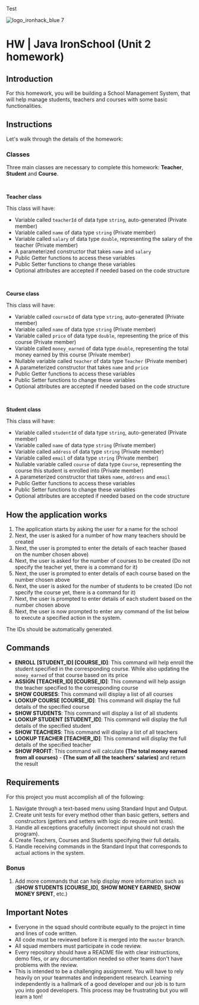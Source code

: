 Test

![logo_ironhack_blue 7](https://user-images.githubusercontent.com/23629340/40541063-a07a0a8a-601a-11e8-91b5-2f13e4e6b441.png)

# HW | Java IronSchool (Unit 2 homework)

## Introduction

For this homework, you will be building a School Management System, that will help manage students, teachers and courses with some basic functionalities.

## Instructions

Let's walk through the details of the homework:

### Classes

Three main classes are necessary to complete this homework: **Teacher**, **Student** and **Course**.

<br>

**Teacher class**

This class will have:

- Variable called `teacherId` of data type `string`, auto-generated (Private member)
- Variable called `name` of data type `string` (Private member)
- Variable called `salary` of data type `double`, representing the salary of the teacher (Private member)
- A parameterized constructor that takes `name` and `salary`
- Public Getter functions to access these variables
- Public Setter functions to change these variables
- Optional attributes are accepted if needed based on the code structure

<br>

**Course class**

This class will have:

- Variable called `courseId` of data type `string`, auto-generated (Private member)
- Variable called `name` of data type `string` (Private member)
- Variable called `price` of data type `double`, representing the price of this course (Private member)
- Variable called `money_earned` of data type `double`, representing the total money earned by this course (Private member)
- Nullable variable called `teacher` of data type `Teacher` (Private member)
- A parameterized constructor that takes `name` and `price`
- Public Getter functions to access these variables
- Public Setter functions to change these variables
- Optional attributes are accepted if needed based on the code structure

<br>

**Student class**

This class will have:

- Variable called `studentId` of data type `string`, auto-generated (Private member)
- Variable called `name` of data type `string` (Private member)
- Variable called `address` of data type `string` (Private member)
- Variable called `email` of data type `string` (Private member)
- Nullable variable called `course` of data type `Course`, representing the course this student is enrolled into (Private member)
- A parameterized constructor that takes `name`, `address` and `email`
- Public Getter functions to access these variables
- Public Setter functions to change these variables
- Optional attributes are accepted if needed based on the code structure

## How the application works

1. The application starts by asking the user for a name for the school
2. Next, the user is asked for a number of how many teachers should be created
3. Next, the user is prompted to enter the details of each teacher (based on the number chosen above)
4. Next, the user is asked for the number of courses to be created (Do not specify the teacher yet, there is a command for it)
5. Next, the user is prompted to enter details of each course based on the number chosen above
6. Next, the user is asked for the number of students to be created (Do not specify the course yet, there is a command for it)
7. Next, the user is prompted to enter details of each student based on the number chosen above
8. Next, the user is now prompted to enter any command of the list below to execute a specified action in the system.

The IDs should be automatically generated.

## Commands

- **ENROLL** **[STUDENT_ID] [COURSE_ID]**: This command will help enroll the student specified in the corresponding course. While also updating the `money_earned` of that course based on its price
- **ASSIGN** **[TEACHER_ID] [COURSE_ID]**: This command will help assign the teacher specified to the corresponding course
- **SHOW COURSES**: This command will display a list of all courses
- **LOOKUP COURSE** **[COURSE_ID]**: This command will display the full details of the specified course
- **SHOW STUDENTS**: This command will display a list of all students
- **LOOKUP STUDENT** **[STUDENT_ID]**: This command will display the full details of the specified student
- **SHOW TEACHERS**: This command will display a list of all teachers
- **LOOKUP TEACHER** **[TEACHER_ID]**: This command will display the full details of the specified teacher
- **SHOW PROFIT**: This command will calculate **(The total money earned from all courses)** - **(The sum of all the teachers' salaries)** and return the result

## Requirements

For this project you must accomplish all of the following:

1.  Navigate through a text-based menu using Standard Input and Output.
2.  Create unit tests for every method other than basic getters, setters and constructors (getters and setters with logic do require unit tests).
3.  Handle all exceptions gracefully (incorrect input should not crash the program).
4.  Create Teachers, Courses and Students specifying their full details.
5.  Handle receiving commands in the Standard Input that corresponds to actual actions in the system.

### Bonus

1. Add more commands that can help display more information such as (**SHOW STUDENTS** **[COURSE_ID]**, **SHOW MONEY EARNED**, **SHOW MONEY SPENT**, etc.)

## Important Notes

- Everyone in the squad should contribute equally to the project in time and lines of code written.
- All code must be reviewed before it is merged into the `master` branch.
- All squad members must participate in code review.
- Every repository should have a README file with clear instructions, demo files, or any documentation needed so other teams don't have problems with the review.
- This is intended to be a challenging assignment. You will have to rely heavily on your teammates and independent research. Learning independently is a hallmark of a good developer and our job is to turn you into good developers. This process may be frustrating but you will learn a ton!
